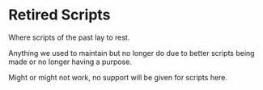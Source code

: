 # Retired Scripts
Where scripts of the past lay to rest.

Anything we used to maintain but no longer do due to better scripts being made or no longer having a purpose.

Might or might not work, no support will be given for scripts here.
